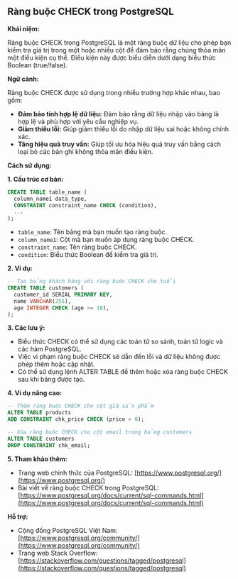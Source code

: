 ## Ràng buộc CHECK trong PostgreSQL

**Khái niệm:**

Ràng buộc CHECK trong PostgreSQL là một ràng buộc dữ liệu cho phép bạn kiểm tra giá trị trong một hoặc nhiều cột để đảm bảo rằng chúng thỏa mãn một điều kiện cụ thể. Điều kiện này được biểu diễn dưới dạng biểu thức Boolean (true/false).

**Ngữ cảnh:**

Ràng buộc CHECK được sử dụng trong nhiều trường hợp khác nhau, bao gồm:

- **Đảm bảo tính hợp lệ dữ liệu:** Đảm bảo rằng dữ liệu nhập vào bảng là hợp lệ và phù hợp với yêu cầu nghiệp vụ.
- **Giảm thiểu lỗi:** Giúp giảm thiểu lỗi do nhập dữ liệu sai hoặc không chính xác.
- **Tăng hiệu quả truy vấn:** Giúp tối ưu hóa hiệu quả truy vấn bằng cách loại bỏ các bản ghi không thỏa mãn điều kiện.

**Cách sử dụng:**

**1. Cấu trúc cơ bản:**

```sql
CREATE TABLE table_name (
  column_name1 data_type,
  CONSTRAINT constraint_name CHECK (condition),
  ...
);
```

- `table_name`: Tên bảng mà bạn muốn tạo ràng buộc.
- `column_name1`: Cột mà bạn muốn áp dụng ràng buộc CHECK.
- `constraint_name`: Tên ràng buộc CHECK.
- `condition`: Biểu thức Boolean để kiểm tra giá trị.

**2. Ví dụ:**

```sql
-- Tạo bảng khách hàng với ràng buộc CHECK cho tuổi
CREATE TABLE customers (
  customer_id SERIAL PRIMARY KEY,
  name VARCHAR(255),
  age INTEGER CHECK (age >= 18),
);
```

**3. Các lưu ý:**

- Biểu thức CHECK có thể sử dụng các toán tử so sánh, toán tử logic và các hàm PostgreSQL.
- Việc vi phạm ràng buộc CHECK sẽ dẫn đến lỗi và dữ liệu không được phép thêm hoặc cập nhật.
- Có thể sử dụng lệnh ALTER TABLE để thêm hoặc xóa ràng buộc CHECK sau khi bảng được tạo.

**4. Ví dụ nâng cao:**

```sql
-- Thêm ràng buộc CHECK cho cột giá sản phẩm
ALTER TABLE products
ADD CONSTRAINT chk_price CHECK (price > 0);

-- Xóa ràng buộc CHECK cho cột email trong bảng customers
ALTER TABLE customers
DROP CONSTRAINT chk_email;
```

**5. Tham khảo thêm:**

- Trang web chính thức của PostgreSQL: [https://www.postgresql.org/](https://www.postgresql.org/)
- Bài viết về ràng buộc CHECK trong PostgreSQL: [https://www.postgresql.org/docs/current/sql-commands.html](https://www.postgresql.org/docs/current/sql-commands.html)

**Hỗ trợ:**

- Cộng đồng PostgreSQL Việt Nam: [https://www.postgresql.org/community/](https://www.postgresql.org/community/)
- Trang web Stack Overflow: [https://stackoverflow.com/questions/tagged/postgresql](https://stackoverflow.com/questions/tagged/postgresql)
